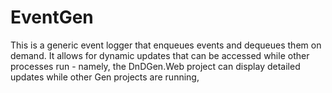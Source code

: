 # EventGen
This is a generic event logger that enqueues events and dequeues them on demand.  It allows for dynamic updates that can be accessed while other processes run - namely, the DnDGen.Web project can display detailed updates while other Gen projects are running,
